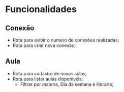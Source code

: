 # Funcionalidades 

## Conexão

- Rota para exibir o numero de conexões realizadas;
- Rota para criar nova conexão;

## Aula

- Rota para cadastro de novas aulas;
- Rota para listar aulas disponiveis;
    - Filtrar por materia, Dia da semana e Horario;


